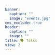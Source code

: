 ```yaml
---
banner:
  caption: ""
  image: "events.jpg"
cms_exclude: true
header:
  caption: ""
  image: ""
title: 🗣 Talks
view: 2
---
```

